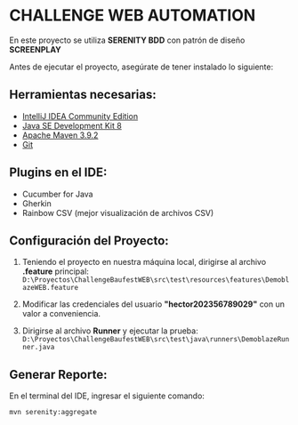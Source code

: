 # CHALLENGE WEB AUTOMATION

En este proyecto se utiliza **SERENITY BDD** con patrón de diseño **SCREENPLAY**

Antes de ejecutar el proyecto, asegúrate de tener instalado lo siguiente:

## Herramientas necesarias:
- [IntelliJ IDEA Community Edition](https://www.jetbrains.com/idea/download/)
- [Java SE Development Kit 8](https://www.oracle.com/java/technologies/javase/javase-jdk8-downloads.html)
- [Apache Maven 3.9.2](https://maven.apache.org/download.cgi)
- [Git](https://git-scm.com/book/en/v2/Getting-Started-Installing-Git)

## Plugins en el IDE:
- Cucumber for Java
- Gherkin
- Rainbow CSV (mejor visualización de archivos CSV)

## Configuración del Proyecto:

1. Teniendo el proyecto en nuestra máquina local, dirigirse al archivo **.feature** principal:
   `D:\Proyectos\ChallengeBaufestWEB\src\test\resources\features\DemoblazeWEB.feature`

2. Modificar las credenciales del usuario **"hector202356789029"** con un valor a conveniencia.

3. Dirigirse al archivo **Runner** y ejecutar la prueba:
   `D:\Proyectos\ChallengeBaufestWEB\src\test\java\runners\DemoblazeRunner.java`


## Generar Reporte:

En el terminal del IDE, ingresar el siguiente comando:
````
mvn serenity:aggregate
````
